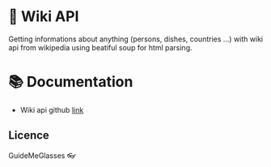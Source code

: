 # :book: Wiki API

Getting informations about anything (persons, dishes, countries ...) with wiki api from wikipedia using beatiful soup for html parsing.
# :books: Documentation
- Wiki api github [link](https://github.com/goldsmith/Wikipedia)
## Licence
GuideMeGlasses
:eyeglasses: